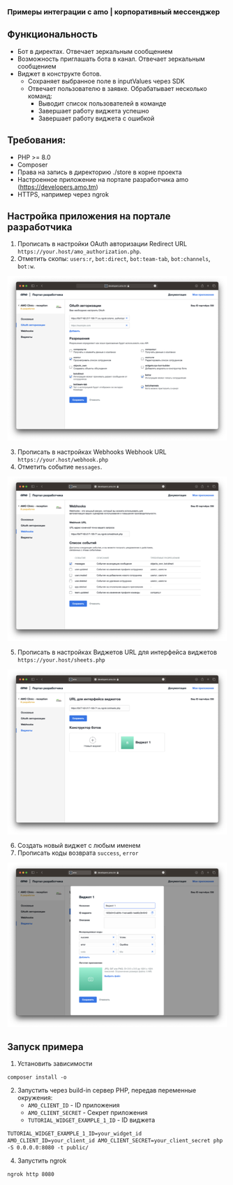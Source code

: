 ### Примеры интеграции с amo | корпоративный мессенджер

## Функциональность

- Бот в директах. Отвечает зеркальным сообщением
- Возможность приглашать бота в канал. Отвечает зеркальным сообщением
- Виджет в конструкте ботов. 
  - Сохраняет выбранное поле в inputValues через SDK
  - Отвечает пользователю в заявке. Обрабатывает несколько команд:
    - Выводит список пользователей в команде
    - Завершает работу виджета успешно
    - Завершает работу виджета с ошибкой

## Требования:
   
- PHP >= 8.0
- Composer
- Права на запись в директорию ./store в корне проекта
- Настроенное приложение на портале разработчика amo (https://developers.amo.tm)
- HTTPS, например через ngrok

## Настройка приложения на портале разработчика

1. Прописать в настройки OAuth авторизации Redirect URL `https://your.host/amo_authorization.php`. 
2. Отметить скопы: `users:r`, `bot:direct`, `bot:team-tab`, `bot:channels`, `bot:w`.

![](.md/developers-oauth.png)

3. Прописать в настройках Webhooks Webhook URL `https://your.host/webhook.php`
4. Отметить событие `messages`.

![](.md/developers-webhooks.png)

5. Прописать в настройках Виджетов URL для интерфейса виджетов `https://your.host/sheets.php`

![](.md/developers-sheets.png)

6. Создать новый виджет с любым именем
7. Прописать коды возврата `success`, `error`

![](.md/developers-sheets-widget.png)

## Запуск примера

1. Установить зависимости

```shell
composer install -o
```

2. Запустить через build-in сервер PHP, передав переменные окружения:
   - `AMO_CLIENT_ID` - ID приложения
   - `AMO_CLIENT_SECRET` - Секрет приложения
   - `TUTORIAL_WIDGET_EXAMPLE_1_ID` - ID виджета

```shell
TUTORIAL_WIDGET_EXAMPLE_1_ID=your_widget_id AMO_CLIENT_ID=your_client_id AMO_CLIENT_SECRET=your_client_secret php -S 0.0.0.0:8080 -t public/
```

4. Запустить ngrok

```shell
ngrok http 8080
```